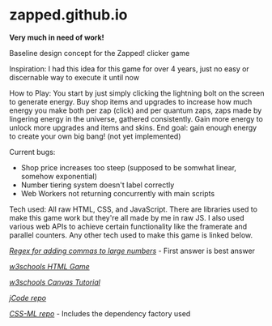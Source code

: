 # zapped.github.io

**Very much in need of work!**

Baseline design concept for the Zapped! clicker game

Inspiration: I had this idea for this game for over 4 years, just no easy or discernable way to execute it until now

How to Play:
You start by just simply clicking the lightning bolt on the screen to generate energy. Buy shop items and upgrades to increase how much energy you make both per zap (click) and per quantum zaps, zaps made by lingering energy in the universe, gathered consistently. Gain more energy to unlock more upgrades and items and skins. End goal: gain enough energy to create your own big bang! (not yet implemented)

Current bugs:
- Shop price increases too steep (supposed to be somwhat linear, somehow exponential)
- Number tiering system doesn't label correctly
- Web Workers not returning concurrently with main scripts

Tech used: All raw HTML, CSS, and JavaScript. There are libraries used to make this game work but they're all made by me in raw JS. I also used various web APIs to achieve certain functionality like the framerate and parallel counters. Any other tech used to make this game is linked below.

[*Regex for adding commas to large numbers*](https://stackoverflow.com/questions/2254185/regular-expression-for-formatting-numbers-in-javascript) - First answer is best answer

[*w3schools HTML Game*](https://www.w3schools.com/graphics/game_intro.asp)

[*w3schools Canvas Tutorial*](https://www.w3schools.com/graphics/canvas_intro.asp)

[*jCode repo*](https://github.com/SubLock69/jCode)

[*CSS-ML repo*](https://github.com/SubLock69/CSS-ML) - Includes the dependency factory used
